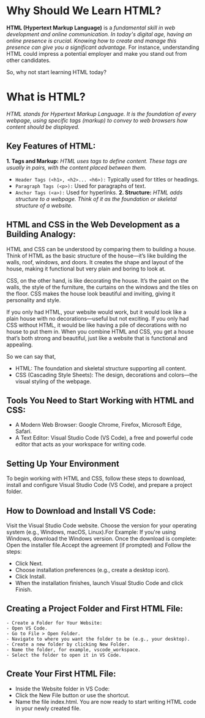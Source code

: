 # Why Should We Learn HTML?
**HTML (Hypertext Markup Language)** is a *fundamental skill in web development and online communication. In today's digital age, having an online presence is crucial. Knowing how to create and manage this presence can give you a significant advantage.* For instance, understanding HTML could impress a potential employer and make you stand out from other candidates.

So, why not start learning HTML today?

# What is HTML?
*HTML stands for Hypertext Markup Language. It is the foundation of every webpage, using specific tags (markup) to convey to web browsers how content should be displayed.*

## Key Features of HTML:
**1. Tags and Markup:** *HTML uses tags to define content. These tags are usually in pairs, with the content placed between them.*
- `Header Tags (<h1>, <h2>... <h6>):` Typically used for titles or headings.
- `Paragraph Tags (<p>):` Used for paragraphs of text.
- `Anchor Tags (<a>):` Used for hyperlinks.
**2. Structure:** *HTML adds structure to a webpage. Think of it as the foundation or skeletal structure of a website.*

## HTML and CSS in the Web Development as a Building Analogy:
HTML and CSS can be understood by comparing them to building a house. Think of HTML as the basic structure of the house—it’s like building the walls, roof, windows, and doors. It creates the shape and layout of the house, making it functional but very plain and boring to look at.

CSS, on the other hand, is like decorating the house. It’s the paint on the walls, the style of the furniture, the curtains on the windows and the tiles on the floor. CSS makes the house look beautiful and inviting, giving it personality and style.

If you only had HTML, your website would work, but it would look like a plain house with no decorations—useful but not exciting. If you only had CSS without HTML, it would be like having a pile of decorations with no house to put them in. When you combine HTML and CSS, you get a house that’s both strong and beautiful, just like a website that is functional and appealing.

So we can say that,
- HTML: The foundation and skeletal structure supporting all content.
- CSS (Cascading Style Sheets): The design, decorations and colors—the visual styling of the webpage.

## Tools You Need to Start Working with HTML and CSS:
- A Modern Web Browser: Google Chrome, Firefox, Microsoft Edge, Safari.
- A Text Editor: Visual Studio Code (VS Code), a free and powerful code editor that acts as your workspace for writing code.

## Setting Up Your Environment
To begin working with HTML and CSS, follow these steps to download, install and configure Visual Studio Code (VS Code), and prepare a project folder.

## How to Download and Install VS Code:
Visit the Visual Studio Code website. Choose the version for your operating system (e.g., Windows, macOS, Linux).For Example: If you're using Windows, download the Windows version. Once the download is complete: Open the installer file.Accept the agreement (if prompted) and Follow the steps:
- Click Next.
- Choose installation preferences (e.g., create a desktop icon).
- Click Install.
- When the installation finishes, launch Visual Studio Code and click Finish.

## Creating a Project Folder and First HTML File:
    - Create a Folder for Your Website:
    - Open VS Code.
    - Go to File > Open Folder.
    - Navigate to where you want the folder to be (e.g., your desktop).
    - Create a new folder by clicking New Folder.
    - Name the folder, for example, vscode_workspace.
    - Select the folder to open it in VS Code.

## Create Your First HTML File:
- Inside the Website folder in VS Code:
- Click the New File button or use the shortcut.
- Name the file index.html.
You are now ready to start writing HTML code in your newly created file.